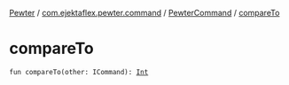 [Pewter](../../index.md) / [com.ejektaflex.pewter.command](../index.md) / [PewterCommand](index.md) / [compareTo](./compare-to.md)

# compareTo

`fun compareTo(other: ICommand): `[`Int`](https://kotlinlang.org/api/latest/jvm/stdlib/kotlin/-int/index.html)